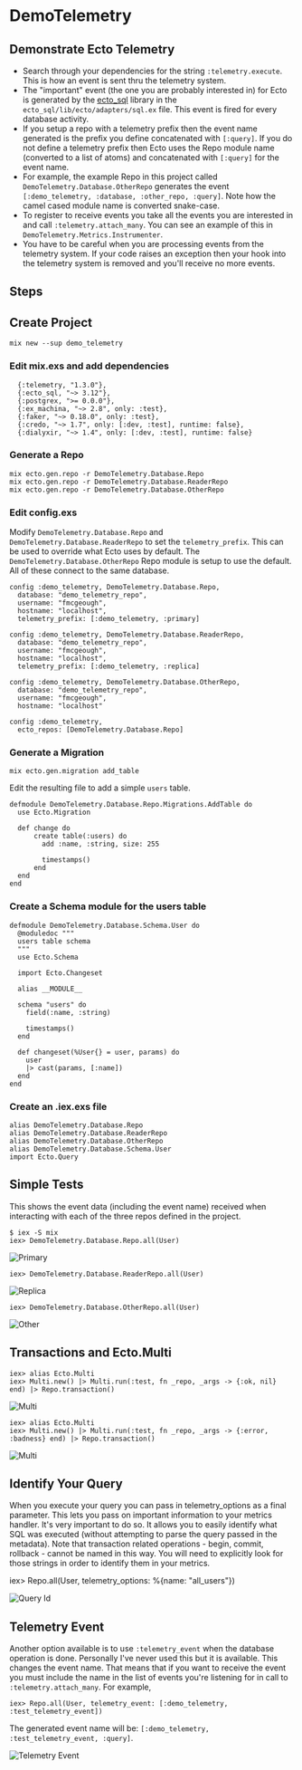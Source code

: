 # DemoTelemetry

## Demonstrate Ecto Telemetry

- Search through your dependencies for the string `:telemetry.execute`. This is
  how an event is sent thru the telemetry system.
- The "important" event (the one you are probably interested in) for Ecto is
  generated by the [ecto_sql](https://hex.pm/packages/ecto_sql) library in
  the `ecto_sql/lib/ecto/adapters/sql.ex` file. This event is fired for
  every database activity.
- If you setup a repo with a telemetry prefix then the event name generated is
  the prefix you define concatenated with `[:query]`. If you do not define a
  telemetry prefix then Ecto uses the Repo module name (converted to a list of
  atoms) and concatenated with `[:query]` for the event name.
- For example, the example Repo in this project called `DemoTelemetry.Database.OtherRepo`
  generates the event `[:demo_telemetry, :database, :other_repo, :query]`. Note
  how the camel cased module name is converted snake-case.
- To register to receive events you take all the events you are interested in and
  call `:telemetry.attach_many`. You can see an example of this in
  `DemoTelemetry.Metrics.Instrumenter`.
- You have to be careful when you are processing events from the telemetry system.
  If your code raises an exception then your hook into the telemetry system is
  removed and you'll receive no more events.

## Steps

## Create Project

```
mix new --sup demo_telemetry
```

### Edit mix.exs and add dependencies

```
  {:telemetry, "1.3.0"},
  {:ecto_sql, "~> 3.12"},
  {:postgrex, ">= 0.0.0"},
  {:ex_machina, "~> 2.8", only: :test},
  {:faker, "~> 0.18.0", only: :test},
  {:credo, "~> 1.7", only: [:dev, :test], runtime: false},
  {:dialyxir, "~> 1.4", only: [:dev, :test], runtime: false}
```

### Generate a Repo

```
mix ecto.gen.repo -r DemoTelemetry.Database.Repo
mix ecto.gen.repo -r DemoTelemetry.Database.ReaderRepo
mix ecto.gen.repo -r DemoTelemetry.Database.OtherRepo
```

### Edit config.exs

Modify `DemoTelemetry.Database.Repo` and `DemoTelemetry.Database.ReaderRepo`
to set the `telemetry_prefix`. This can be used to override what Ecto uses
by default. The `DemoTelemetry.Database.OtherRepo` Repo module is setup
to use the default. All of these connect to the same database.

```
config :demo_telemetry, DemoTelemetry.Database.Repo,
  database: "demo_telemetry_repo",
  username: "fmcgeough",
  hostname: "localhost",
  telemetry_prefix: [:demo_telemetry, :primary]

config :demo_telemetry, DemoTelemetry.Database.ReaderRepo,
  database: "demo_telemetry_repo",
  username: "fmcgeough",
  hostname: "localhost",
  telemetry_prefix: [:demo_telemetry, :replica]

config :demo_telemetry, DemoTelemetry.Database.OtherRepo,
  database: "demo_telemetry_repo",
  username: "fmcgeough",
  hostname: "localhost"

config :demo_telemetry,
  ecto_repos: [DemoTelemetry.Database.Repo]
```

### Generate a Migration

```
mix ecto.gen.migration add_table
```

Edit the resulting file to add a simple `users` table.

```
defmodule DemoTelemetry.Database.Repo.Migrations.AddTable do
  use Ecto.Migration

  def change do
      create table(:users) do
        add :name, :string, size: 255

        timestamps()
      end
  end
end
```

### Create a Schema module for the users table

```
defmodule DemoTelemetry.Database.Schema.User do
  @moduledoc """
  users table schema
  """
  use Ecto.Schema

  import Ecto.Changeset

  alias __MODULE__

  schema "users" do
    field(:name, :string)

    timestamps()
  end

  def changeset(%User{} = user, params) do
    user
    |> cast(params, [:name])
  end
end
```

### Create an .iex.exs file

```
alias DemoTelemetry.Database.Repo
alias DemoTelemetry.Database.ReaderRepo
alias DemoTelemetry.Database.OtherRepo
alias DemoTelemetry.Database.Schema.User
import Ecto.Query
```

## Simple Tests

This shows the event data (including the event name) received when
interacting with each of the three repos defined in the project.

```
$ iex -S mix
iex> DemoTelemetry.Database.Repo.all(User)
```
![Primary](guides/primary.png)

```
iex> DemoTelemetry.Database.ReaderRepo.all(User)
```
![Replica](guides/replica.png)

```
iex> DemoTelemetry.Database.OtherRepo.all(User)
```
![Other](guides/other.png)

## Transactions and Ecto.Multi

```
iex> alias Ecto.Multi
iex> Multi.new() |> Multi.run(:test, fn _repo, _args -> {:ok, nil} end) |> Repo.transaction()
```

![Multi](guides/multi_commit.png)

```
iex> alias Ecto.Multi
iex> Multi.new() |> Multi.run(:test, fn _repo, _args -> {:error, :badness} end) |> Repo.transaction()
```

![Multi](guides/multi_rollback.png)

## Identify Your Query

When you execute your query you can pass in telemetry_options as a final parameter. This lets
you pass on important information to your metrics handler. It's very important to do so. It
allows you to easily identify what SQL was executed (without attempting to parse the query
passed in the metadata). Note that transaction related operations - begin, commit, rollback - cannot
be named in this way. You will need to explicitly look for those strings in order to identify
them in your metrics.

iex> Repo.all(User, telemetry_options: %{name: "all_users"})

![Query Id](guides/query_id.png)

## Telemetry Event

Another option available is to use `:telemetry_event` when the database operation is done.
Personally I've never used this but it is available. This changes the event name. That
means that if you want to receive the event you must include the name in the list of
events you're listening for in call to `:telemetry.attach_many`. For example,

```
iex> Repo.all(User, telemetry_event: [:demo_telemetry, :test_telemetry_event])
```

The generated event name will be: `[:demo_telemetry, :test_telemetry_event, :query]`.

![Telemetry Event](guides/telemetry_event.png)
